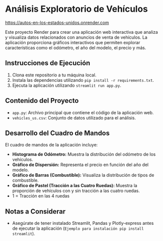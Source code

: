 # Análisis Exploratorio de Vehículos
https://autos-en-los-estados-unidos.onrender.com

Este proyecto Render para crear una aplicación web interactiva que analiza y visualiza datos relacionados con anuncios de venta de vehículos. La aplicación proporciona gráficos interactivos que permiten explorar características como el odómetro, el año del modelo, el precio y más.

## Instrucciones de Ejecución

1. Clona este repositorio a tu máquina local.
2. Instala las dependencias utilizando `pip install -r requirements.txt`.
3. Ejecuta la aplicación utilizando `streamlit run app.py`.

## Contenido del Proyecto

- `app.py`: Archivo principal que contiene el código de la aplicación web.
- `vehicles_us.csv`: Conjunto de datos utilizado para el análisis.

## Desarrollo del Cuadro de Mandos

El cuadro de mandos de la aplicación incluye:

- **Histograma de Odómetro:**  Muestra la distribución del odómetro de los vehículos.
- **Gráfico de Dispersión:**  Representa el precio en función del año del modelo.
- **Gráfico de Barras (Combustible):**  Visualiza la distribución de tipos de combustible.
- **Gráfico de Pastel (Tracción a las Cuatro Ruedas):**  Muestra la proporción de vehículos con y sin tracción a las cuatro ruedas.
- 1 = Tracción en las 4 ruedas 


## Notas a Considerar

- Asegúrate de tener instalado Streamlit, Pandas y Plotly-express antes de ejecutar la aplicación (`Ejemplo para instalación pip install streamlit`).

